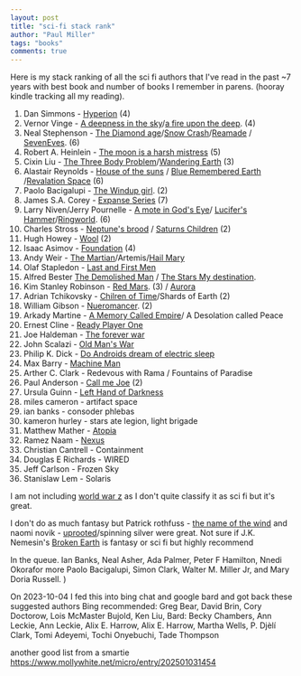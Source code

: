 ```yaml
--- 
layout: post
title: "sci-fi stack rank"
author: "Paul Miller"
tags: "books"
comments: true
---
```


Here is my stack ranking of all the sci fi authors that I've read in the past ~7 years with best book and number of books I remember in parens. (hooray kindle tracking all my reading). 

1. Dan Simmons - [Hyperion](https://amzn.to/2EtC4xm) (4)
1. Vernor Vinge - [A deepness in the sky](https://amzn.to/2qeoUzT)/[a fire upon the deep](https://amzn.to/2GIZG2Z). (4)
1. Neal Stephenson - [The Diamond age](https://amzn.to/2GFVjJT)/[Snow Crash](https://amzn.to/2IDctEn)/[Reamade](https://amzn.to/2HgvCws) / [SevenEves](https://amzn.to/2EtYsq8). (6)
1. Robert A. Heinlein - [The moon is a harsh mistress](https://amzn.to/2H2LG7n) (5)
1. Cixin Liu - [The Three Body Problem](https://amzn.to/2qfiEac)/[Wandering Earth](https://www.amazon.com/Wandering-Earth-Author-Others-Translators/dp/1784978493/ref=sr_1_1?crid=2V1AJFVJ9C0OT&keywords=wandering+earth&qid=1554564975&s=gateway&sprefix=lyles+%2Caps%2C186&sr=8-1) (3)
1. Alastair Reynolds - [House of the suns](https://amzn.to/2H6TNji) / [Blue Remembered Earth](https://amzn.to/2GJGhPs) /[Revalation Space](https://amzn.to/2qeVLDX)  (6)
1. Paolo Bacigalupi - [The Windup girl](https://amzn.to/2Hgbzyh). (2)
1. James S.A. Corey - [Expanse Series](https://amzn.to/2EtC4xm) (7)
1. Larry Niven/Jerry Pournelle  - [A mote in God's Eye](https://amzn.to/2GNfVfu)/ [Lucifer's Hammer](https://amzn.to/2qgUlIX)/[Ringworld](https://amzn.to/2HfooZD).  (6)
1. Charles Stross  - [Neptune's brood](https://amzn.to/2uTrvUy) / [Saturns Children](https://amzn.to/2GFOjg8) (2)
1. Hugh Howey - [Wool](https://amzn.to/2GJMB9w) (2)
1. Isaac Asimov - [Foundation](https://amzn.to/2EsAJqD) (4)
1. Andy Weir - [The Martian](https://amzn.to/2qdMKLt)/Artemis/[Hail Mary](https://read.amazon.com/kp/embed?asin=B08FHBV4ZX&preview=newtab&linkCode=kpe&ref_=cm_sw_r_kb_dp_2RAA90M54DJJZ592S0SM)
1. Olaf Stapledon - [Last and First Men](https://www.amazon.com/Last-First-Men-Olaf-Stapledon-ebook/dp/B01DSTTV18/ref=sr_1_1?dchild=1&keywords=Last+and+First+Men&qid=1614323519&sr=8-1)
1. Alfred Bester [The Demolished Man](https://amzn.to/2qf8UNc) / [The Stars My destination](https://amzn.to/2GFCkiO). 
1. Kim Stanley Robinson - [Red Mars](https://amzn.to/2EtWJkE). (3) / [Aurora](https://read.amazon.com/kp/embed?asin=B00NERQRPI&preview=newtab&linkCode=kpe&ref_=cm_sw_r_kb_dp_NNEB493HCW4H5HTS44J9)
1. Adrian Tchikovsky - [Chilren of Time](https://amzn.to/2ICumTM)/Shards of Earth (2)
1. William Gibson - [Nueromancer](https://amzn.to/2GK1x7o). (2)
1. Arkady Martine - [A Memory Called Empire](https://www.amazon.com/gp/product/B07C7BCB88?notRedirectToSDP=1&ref_=dbs_mng_calw_0&storeType=ebooks)/ A Desolation called Peace
1. Ernest Cline - [Ready Player One](https://amzn.to/2IyhQVG)
4. Joe Haldeman - [The forever war](https://amzn.to/2qfzkhV)
5. John Scalazi - [Old Man's War](https://amzn.to/2uRKYFq)
6. Philip K. Dick  - [Do Androids dream of electric sleep](https://amzn.to/2IBpnD6)
7. Max Barry - [Machine Man](https://amzn.to/2uTmdsd)
8. Arther C. Clark - Redevous with Rama / Fountains of Paradise
9. Paul Anderson - [Call me Joe](https://amzn.to/2IAeJwb) (2)
10. Ursula Guinn - [Left Hand of Darkness](https://www.amazon.com/Dispossessed-Ambiguous-Utopia-Hainish-Cycle-ebook/dp/B000FC11GA/ref=sr_1_4?dchild=1&keywords=ursula+guin&qid=1614323426&sr=8-4)
11. miles cameron - artifact space
12. ian banks - consoder phlebas
16. kameron hurley - stars ate legion, light brigade
17. Matthew Mather  - [Atopia](https://amzn.to/2Hk1MHm)
18. Ramez Naam - [Nexus](https://www.amazon.com/gp/product/B00TOZI7FM/ref=as_li_tl?ie=UTF8&tag=paulgmiller-20&camp=1789&creative=9325&linkCode=as2&creativeASIN=B00TOZI7FM&linkId=01173041ff3c3f44d13581887c40f62f)
19. Christian Cantrell - Containment
20. Douglas E Richards - WIRED  
21. Jeff Carlson - Frozen Sky
22. Stanislaw Lem - Solaris

I am not including [world war z](https://amzn.to/2EtEwE2) as I don't quite classify it as sci fi but it's great. 

I don't do as much fantasy but Patrick rothfuss - [the name of the wind](https://amzn.to/2GJhOtz) and naomi novik - [uprooted](https://amzn.to/2GGs4Xt)/spinning silver were great. Not sure if J.K. Nemesin's [Broken Earth](https://www.amazon.com/dp/B074CBFX6M?searchxofy=true&binding=kindle_edition&ref_=dbs_s_aps_series_rwt_tkin&qid=1630038577&sr=8-1) is fantasy or sci fi but highly recommend

In the queue. Ian Banks, Neal Asher, Ada Palmer, Peter F Hamilton, Nnedi Okorafor more Paolo Bacigalupi, Simon Clark, Walter M. Miller Jr, and Mary Doria Russell.
) 

On 2023-10-04 I fed this into bing chat and google bard and got back these suggested authors
Bing recommended: Greg Bear,  David Brin, Cory Doctorow, Lois McMaster Bujold, Ken Liu, 
Bard: Becky Chambers, Ann Leckie, Ann Leckie, Alix E. Harrow, Alix E. Harrow, Martha Wells, P. Djèlí Clark, Tomi Adeyemi, Tochi Onyebuchi, Tade Thompson

another good list from a smartie https://www.mollywhite.net/micro/entry/202501031454
